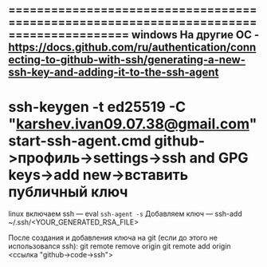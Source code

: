 =======================================================================================
windows
На другие ОС - https://docs.github.com/ru/authentication/connecting-to-github-with-ssh/generating-a-new-ssh-key-and-adding-it-to-the-ssh-agent
---------------------------------------------------------------------------------------
ssh-keygen -t ed25519 -C "karshev.ivan09.07.38@gmail.com"
start-ssh-agent.cmd
github->профиль->settings->ssh and GPG keys->add new->вставить публичный ключ
=======================================================================================

linux
	включаем ssh — eval `ssh-agent -s`
	Добавляем ключ — ssh-add ~/.ssh/<YOUR_GENERATED_RSA_FILE>

После создания и добавления ключа на git (если до этого не использовался ssh):
	git remote remove origin
	git remote add origin <ссылка "github->code->ssh">
